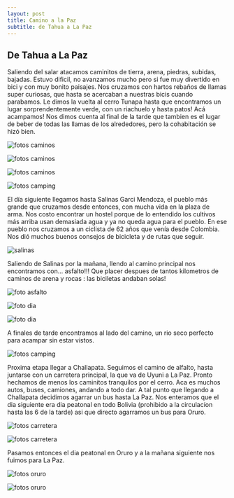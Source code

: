 ```yaml
---
layout: post
title: Camino a la Paz
subtitle: de Tahua a La Paz
---
```


## De Tahua a La Paz

Saliendo del salar atacamos caminitos de tierra, arena, piedras, subidas, bajadas. Estuvo dificil, no avanzamos mucho pero si fue muy divertido en bici y con muy bonito paisajes. Nos cruzamos con hartos rebaños de llamas super curiosas, que hasta se acercaban a nuestras bicis cuando parabamos. Le dimos la vuelta al cerro Tunapa hasta que encontramos un lugar sorprendentemente verde, con un riachuelo y hasta patos! Acá acampamos! Nos dimos cuenta al final de la tarde que tambien es el lugar de beber de todas las llamas de los alrededores, pero la cohabitación se hizó bien.

![fotos caminos](https://lh3.googleusercontent.com/g9B6qaaiaHDok2Z-cAQXuTrUhdYnSPK_qlk765X_3wasC-guPE-4KFjPEU9L3eu_dElhZYAPxhB6B5sohbN7DOZBivF7kJUlZJ2-j0XZiDmO5MO0a1HDQiP0xTXriosB4LuHhDKw34mroWajtJ0xVBcsfUDEvP46Yi_Rr_M9AsmJh-7i0-VWU-x9XpqubsDg2aLnA5NaqgIB1HbDpQHIN38JxzthATtShsqQbf9NxawrIcY-Tc0z9kmzSZb_dM6ZgWBDXhI4QzAdYBpWoX7BPTZxHQUqMoYFYdCTvApLRrXZHMqXZOqAl_QkIIIgKmcD84VHSp9wadvFsfDc1mnpuaL4kfRJ6NM9bdCBI3wlUINE0EXUrCYZcVwZ9kZ5QU6g2516NJUp0VpHAIuZLH5kspwzxCefj_AQj253CNCJtqnD6WJtF4l355DPkrVilt_J9xMLe09urK12Q82qcuZry3GIakx8Ei2YEfAvcLVLpq3m7fLO4I_LDgHM2oaC3msc2fggjPrzPR_o0t1SxH0YdUXtIYXuXGQgBGv6-hLkaO2CQquiwfUkOyCbYSbKv2H_5PaPOSLswRg2AMbN7sG0TcaGS0wnvY9Z1qfytv5tqaeEvuI0Tl1zvbcSVRuECUR6ovY0Ao0geQ_f7zj_6D920KYiVy3rUqyKGFoF8nSglqLf91o=w1215-h684-no)

![fotos caminos](https://lh3.googleusercontent.com/EBcKYxep41HbmRHrwo_x6khZoUsR0SmCEvHrQhofooRQbXb4dDrDCv-DLliyCHSbj2LVgbKKmB1hV4Z8g5jNEmXUJhit27bw8FGHamwQ-Lwa0dnq80wYN4SSGfa_ytQU-kRvIJI7im39EAckthCZOxef4HZ4HL-qddQ1c9EGSZGgc_5NI-72evTm399MsP-ph0aNBnlyV5PIzXTZY-fVeesILxZ2RiI8orRspa8zrgE7Lur3yOHDsrDmpEogPd4w610LiqJdWDEG4e1O3oCKW8LA8LygDI8x0U4lGdFoEdzd4UE5dkqEmMYjlLFzTIzi_uMkUuGAUgDtXM0SHgTNXWRZ0xOfFgsfea_X1ijVQRfUbzd4DEsi2XDr_iVcwn-TpagJcyNH1Cio8f-jCfAg9WqetbuXh1M3tTYwbnc-SEaoUVv54zGUIKf_41Yb2OVggcOcbdOk33wIqn6BbE4XyHE-IzdxeIDMrTFczB_EOP-5t0Py5Z9SEaz4gJsyOkQpOeIo56hLpF61CoZXyS_wyIwl9I9uTT8VaVzLKujMHd8G_W8zQ2O8E_lFdXMVzg8Q_V3A7UGXF8cLYnR9WBgSCCLA91X_Og-ZOLwSemwkn0bMAfk2tSIy7Y7EyCFTezyQvAaGfc-Kwz4tbu8VR_lXDOTBYeKpWEst2K0W2DFDsnzBOyI=w1215-h684-no)

![fotos caminos](https://lh3.googleusercontent.com/OcDX-q3tp2sPEYdfjrDcvtXzx6UgjbyCxz-Uxzw-AHDy3Qs2nhoo0JW2q6JpwYxlNt3Lsr3EmcqNa8BRLqntDab-ZbIMkcqmpHQMt60pT8C9FtPYJmb5xGRi-hmc92MI3HIAfHv7LiN8-Kh5Zr9qG2WDaYG8GDF5CWiSnkKpnQGjs9q-ZioIqp256FXXeD5L7aogv_V1-i-wQykQuVipkT15YdC27dIh2Ll6t8B9YDysiHeNHiQZ1UNgWQXarK--aVDyIs2D-yJfTUAVNQz9BpbmYiTlfXwyHKjhrTPUu5NPbmySTIFjc1kNYDz9MCrcoXKxaXRzph6zDY5rLmjOwN88B-pRu4Hib7wE7JbIQx7qyLARZmwi6kjEuVGlj1QC413cB5ecO1Qdblu5RdmvPfL9ba1pL9tc5pjGQsoDXZj6bloXUZZ2bfNuWw-gxOsN_mbe9a9hyu8rYe-aDRH4mObVZx02OjxzhUclHynMqFzFm-9MiSbrHuNWCob-0YuMSuG7arCxziBdkS76embvYsQaxp1apy0QataSIucs_X6pDRMkhyQRwhfHNEKT7CUhtUCysu9ldvQs-UMy8_WFFPhGabBgHoJvGQYk9x4-CQreuPv3HJbc-n99VEi4WJc7leA_PY1oXU0dpI5Cb4wK77oMn-jW_IbEkFeEgRpd7G5Q2Hs=w1215-h684-no)

![fotos camping](https://lh3.googleusercontent.com/-ErBop7LGgrzISC9m1D7iPDieNoFl9H9nShAwys33OS6dAwyzRJSh-VxcpeHtnU8t5qgfNAoR3STo9F2Ck8-7I16FGGDPrTTWYxEhAvL6xG2_rPWjJ7x9e-1_wSZqnMW8pxjJwFX27LMYkIm4AEBW_ETR-6vEEansWlUewSioBjHeK_AkmIhcsf_brzW9qNiYGbNqJg_OcO62O-mDAKBGVpMV6xi4w8td8UsViJrK3Z8Iw8vOC5Og_gFYRhXyEODN6RDDCtf109b2LHm2MbKxlymIkSFQE339FMndGFNJJzBSJdIXbOt66fmxlT-9DQdR0ymbb87LyLMEhltryJnVh28qp0LOL9EA7GJ3a_9uB4lmgyfFpKTuRr8adaT2d_BoEgphyLFR5EPaCuEYVPWLhX4ExbMbgGVdgTmqxYhQaKX3rj9BuBtpFEASNj709HkGDSkMHelYbK8nvMVApGnlKnb1bHpBFycNEqPPjzsqeDPD2A6Wyjxk6b-r_CdrGZSWmLPRSKpcXYkzDO6sOSp8UZsRfiqte-afCdwRIvSrwLzyK8-xvFU5usx0uiiZVinQK7UudiCFh63B1tLepUJlaLUqZsrq_pOVMX0A9d8xMoiHw3_rF1WxwZVY75Czi0wGyqbAMel_gMRTRrfxkMKN8sMkD7LM6L9DRMmeH9WYvwjPMk=w1215-h684-no)

El día siguiente llegamos hasta Salinas Garci Mendoza, el pueblo más grande que cruzamos desde entonces, con mucha vida en la plaza de arma. Nos costo encontrar un hostel porque de lo entendido los cultivos más arriba usan demasiada agua y ya no queda agua para el pueblo. En ese pueblo nos cruzamos a un ciclista de 62 años que venía desde Colombia. Nos dió muchos buenos consejos de bicicleta y de rutas que seguir.

![salinas]()

Saliendo de Salinas por la mañana, llendo al camino principal nos encontramos con... asfalto!!!
Que placer despues de tantos kilometros de caminos de arena y rocas : las biciletas andaban solas! 

![foto asfalto]()

![foto dia](https://lh3.googleusercontent.com/U-FWVSDhupBouSgCSqQvZUZLvo_pDlvK1wW959HOj0jGCbIqTHJWbkmwb6KV12zpqPUDtjMJte30a1blz3g8tljqaWcV4FN30ybk1bX0v9BvlYNzkNwc2OOVzTvpbCSxLa7bwkH9SwqfM7YGUhfqFTvltkKMTQhOdcOXvw3iwZtK-Ig_IsEeQsAuWVwMATfosoRvMrmToSE_rMMsqc3iFFj1UV-qokQJXgnEkHqupAYpSvFfFMIw56FX_boc3OYnxuqwfgfjxYU590TtE_2CrEn2Wb5FLkRpfYvK3rIyYETP9ajvoS9mtfv7geFhe3bvMHT-N7VNIt6cuMUbGmw-KnAsyUlcnPkcLqhNZCLYTUxwADBuvciSordu_13UWDO9WFCd4JGBvKJTqY6mHbg19xklVlBYXCL9FpPGvVc399aHuHlRkzvqsA9QTRSrwxz1YAgT8s9HzU3pJytCoeNcYxw8aQGzgFgoNAAG7KqcD6iYzAMgE3lbn8FBhUje5NLUx0Rn11vuBskowMAi129TzNJ2E8_G4JtrIy6W_ph7LSPyt7msZpLLATbFMTl299oFGvPr9e95jHr6TgOYk9HlWuNjlHGVSHkA758WI0DkfDS--n-YicaVU5vGtTETp2qXx3mrJ74z907jN21Ulu4MKwP01eD4aa0O7ATlwql4H2Fn6-o=w1215-h684-no)

![foto dia](https://lh3.googleusercontent.com/ucqownqxj7L34QLV8aLwaxK0xxFUIJP69XJlliYeASSpncMeLt-RdCbXQE66xk5L5J7CW382R9beYNAFxXvnj5bQN6QCZJ8tcVh3SWxvr1rJ87WV9MS9W6CuQCoaPzy6fa38kV_6iZQbV9IqRa459GX6HlOgX2iBIaY5MkM0bMzPAyQ50oNB7w4ZX5pCyTXA__IkQiAnCFUwGIBLQgDq4jLG8rMyubSGQzE5WUPnnJ1Dv1AT4TE12fJW1nEiBD0E9EAIO4XElxKqpIr7AXTLttpyVStnAc2Kf2WmtVDay3ut7M4_oWSI36EuFv1sUj9POigJS_zyRItkZuF8aNs7ci7Fe8I0_zVaFJuvDHhrus5xDqlq0o7AN2da5Ga44TaVXdAAnLiPH_BxUTom4oPmJn3S92qJY3NrbSk6rWo8OnXrAVpcSXIsPG30dq0XUszEK2cHboVORAhDcKQ5swfVx8vLQJD2-6T8DGMVotwQaC6eqWQb4Bo1Hkh9VMbV_GWFwF0uMy3_lg2zJ9cCxe44hbP6b4aFM4Gk-BgwLiW4kceYfTJbog7sYQmcapRE34CEhKsoCO3Z9rUmNEtdIy1JOUWVz4IGv_WIFhoryVvtQZQxCoukLCAQ_LUrL89S8IzVskkgvSz4aVJj0-UfLwmxNae5fPzYoaLxRmZMviPoPvHwlkQ=w1215-h684-no)

A finales de tarde encontramos al lado del camino, un rio seco perfecto para acampar sin estar vistos.

![fotos camping](https://lh3.googleusercontent.com/SXx3oxtm4TU2GQ4fUJ1hI9gelx5RAedxtKw5RnsnFo94iarAzoa3-WVIapuHtGARhmGFaPS4j3owspOyJ6Bly6K2bBF-9Ix20fwxZn0gHBRYdPnxVB3qfdnjYdTKWjOr_w6lHzSwcKCrtYFGuwWAguv5_D69KJxOcesTNxkkICZdPGMzslpo0woPx0HbuSZTf2bXI2wZP6iMXkea3hdYoiPOwXH-TUPC7p2_v0Wrol4BwucVojfaDGpKOkzrslEE44q-ERjghGZAeR9lqsCRNW4H8darwXxy5xbg0KltqcLwNLlameLZYFACCqbuCK0ugNa5b5t4VPcDxJnt86fl8cIfg6Ms8Fa1DALwgbqJmOGNs6FJRToXOGbdt6hLvO00O1Xh8BMiiLjJWWDoaCDd9o0X7C3QXCc_Zc0vryVTZNjSTkhrCh591TM4HgKwaMTJ97ajNNJ6bodPYpDPznehsJJP7UsoXJsVFYxcr4D2hITF2VF4WmH8TVcuu__nTSgqPzZh5QIFvQHES_vl5X54rndUGuANv31BQgwKp3SU-C63Ru8lJWGhhc72MhzaQh-jfwlCNkazWQtEnPbhxvnW-zKBZ71JIDnJJuVRG3mUPrM-KqfxNEiVP_2cXVrXZi1lP6sAZ7GPncfnnYzCns98WxDsU-hJsaL9oYJIubxdXkrqrRA=w1215-h684-no)

Proxima etapa llegar a Challapata. Seguimos el camino de alfalto, hasta juntarse con un carretera principal, la que va de Uyuni a La Paz. Pronto hechamos de menos los caminitos tranquilos por el cerro. Aca es muchos autos, buses, camiones, andando a todo dar. A tal punto que llegando a Challapata decidimos agarrar un bus hasta La Paz. Nos enteramos que el dia siguiente era dia peatonal en todo Bolivia (prohibido a la circulacíon hasta las 6 de la tarde) asi que directo agarramos un bus para Oruro.

![fotos carretera](https://lh3.googleusercontent.com/yaCzdGlJlwsaoBA2OT9x8SBiQhpWIUiDGDcNXLhdRTB43IanDKZN9x3czj2-VowgbAyVjbwFIJkKpKoRbAYGHbD8m2Maib-TLYQJm_f0z7zcupuJl82SOEDsm0IpzpWzDAbCYwEmeg63hCs_UcW6yrJCOUJP-bvS-YBAdJMi_VhAJduWzB9DlxDMMeH9R1SIdC6psoI8kul6lBTbPjsr8MikR1xeVhkdE0b9VyCqcwWwQA7N-Zogexc2lMz1Ji6h8NAP6_-0JxtYPBss2excUsyDE5qKZl9Axu83m_5REVb75wc3C9OqWoiddzkFQyf1TXeMc5l_L8OJIPCV2hLFV1ek5u2Q1PVd6Hr7mnw2Mccu1FmbkuXgurliLHhqU4Jka9ujq5O5mjaCjwAUUpDlCYvUS7x28vSpmiza-sCl7SJwRhxhSjDoF7ysPm1zdsUMrDraUTybO9BS6y7AxwsiGWBQhPHkzMChwYVDCTyGAipmdXz_U9yMHjFtjX9i-r_wSvRyBkizjMPpCi6boFLa2YOtfWX3ZRxOdTvv76M_OYdWm_03DFbWSCyQwyF0SB5DjFqfzJx5F_VexMRf8no5R03zpXiindJYTRMeP7ImuaqKvQyd3RkS6ik1OqdzRqcFPfOD1J1JqeBQ7kfSB1Y9Ltjd7L9bdyPP0Yb-1NOhscAoZRo=w1215-h684-no)

![fotos carretera](https://lh3.googleusercontent.com/1QLPtD6OtwUBGLsdfuglRWhb_pegUygLdfCrt_l8H7HMg_cJYo_2oWbPsuoaS9HTz6nIOzDDe97-gOqOF-wLrtalcHuIHc9dSsoCaaNH8xbhyFiCsG0Lz6tO4FW-bb8ueKmXCC2st9GrENi9fLbu8HdTP7m-9G-ZhlQGhJwoozMzcAMDsBS1gWENhyHU2ysMIHx2Ols4-A487tdETqGuof86hFc-JK4h2IU7ud3CyNqqbTBk8zxVImSCxeJpKhsZMum97UIT_92xXbfbDUYU5VAx210sjbeGuelX9bvDbApymOFk_1JkpjN1UVcoZWLP6LfxCljuNhPSKMrJs8g-oYba6rBKL_EJDRDeOorzRAaYt8d5LZaBcXE2FBoheiuHIKhp_dO4UycDTMLFiIyTyfqJa3uQhJHXdjO7FUL4OIEN-1jlpo_irX9O-VBFiRASBOz7RFO1-Q8xcYm202ZoUV8tcYnV5QuyR4i1Xtqs2Mg0lMQVcQ5QlCSE6bNrMTECVpyEMVti-5Dgl4EFjofUJVPBqitOZNNnFhAtqaC1-gfZ2ljKNFcLiN_IXGZ-ToytOwUGI5y788qkpPQUgIUya4OxcRTepqh29Un-ChucoxSgvNv-sKtU0evT-LUcu4hblzoFCVmDYp5IIawCLgZcjhbP7mOiFYrt531LsrjL3i_k2Xs=w1215-h684-no)

Pasamos entonces el dia peatonal en Oruro y a la mañana siguiente nos fuimos para La Paz.

![fotos oruro](https://lh3.googleusercontent.com/bcMPYm1wVoozGanBsar7LUWn87TbystC97Jav0hW6WjniSX2zxp7sUjfAwTO_KvvcQ5nY1bX4-D3A0mblhuWGTiNpur0YbbaxeVoFynKfA-WxB582VDL1aVTFLVeNqF6Ng3UmwEwvzdDHiUShON1hAMzCSBpEQqNODhE1hEz7U7xG65LDn63Inv2IkfkTwiEut592ftr5YAhqjAhPSGlc4E2_6nWmtl3C_9SRDTUENyQsY6bPbsDMYUEDPi9nB_k-XT86fAkknW8GhddFNri71OlGSf3hWx3ZRYH8Vx5s0FyPApn9a-2L9RJQ_3pMSBQzlR2ru1zz-MV4BXFZxuy71FQdzWDd2MLE_3ChCt_u1L9SZj_vWx_S58LM5pAQoj2mIhOkxVVoh548JXSIS8ak6Ge4LtV0H6qc_TsQTqxY87OmG8y861W1iq5V7_Y0uYiZPJJRRhdgtKmxHgHPmufch5mHt_FsfXHugIdGB9Q3GM4_0sGwZoSxLDCVuYFQ61p985-Vr6EtyPJeZUWdw8ajVpm3dvn2s6JY9LLY0ith72pvb_RZNg_covE3quGQCMIjIiiPMmxu1yM7GmqAwMbwflF9LcaJjTQaeprSwUN0jjFxVHmMjl2qBLq6CSpF4zfac1U6VVq7jTX1_oKDJ5OogGHjXY9dAfnexnKTrI0uhr-Krg=w1215-h684-no)

![fotos oruro](https://lh3.googleusercontent.com/bGyKStkLzgvNmFthsVvFiRXzZDMLC4s3rw28uZOuJNbeiYX14_SI83bXc1BgZqpnaA8elvmCpRnB0657TZ_-kkQnLTKTdZZ5bwiIBXO5slsgNYq22eOnnJRc8LjyJiIXyURCHcU6izujIqTB3oaDTvGgCdTuXeKclVrOIPt1LWBB2Xlt8lhXwMPKDmWuDPeiamUfS-pvn18AbArgJBMxe36-EiCage6z0Avoltl2LnBcp4WpfYY8m7v0VY0Jk_dCTwWM81cYyNzSTZ4-hEEraniNUIPpyKJvW3k2pmrrgIZsBvb5l2G8F1UEmO8JiD9qdSsyvbip4bujtEA-anltBseeVf2ifSimQWP7iJIcLs77Kd1qDIDG4-GxRcYiZC6OtACf6J6oBS6ctbHtUHMhcXemsSS_1ZafKTI8GrHWWQDClT-6SMwIEAQS5AwySvLVHPnqXT5BjZjVpPwax2bTvreN0LHcDKbxB1Ib71jZpTMkswb6DToH0P_Op5GMp8UjJxJnzZe9ftUI9rf5xzxtW1UAZ1OfWXiKpSvjsZv-mSA_y5FfrLLpglOnYm5zITtjRdbpzkRaXCJttkFknKw808wBWxYnDkSNH3b-FZtMnESAC-HknngNeQX6NGc7Rq2E9mhBoua22z-0JdmkoO_GDV4s9dN6vFjohL44trvZO77zPNY=w1215-h684-no)







